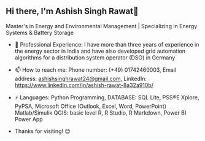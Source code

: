 ## Hi there, I'm Ashish Singh Rawat👋
Master's in Energy and Environmental Management | Specializing in Energy Systems & Battery Storage

- 🔭 Professional Experience: I have more than three years of experience in the energy sector in India and have also developed grid automation algorithms for a distribution system operator (DSO) in Germany

- 📫 How to reach me: Phone number: (+49) 01742460003, Email address: ashishsinghrawat24@gmail.com, LinkedIn: https://www.linkedin.com/in/ashish-rawat-8a32a910b/

- ⚡ Languages: Python Programming, DATABASE: SQL Lite, PSS®E Xplore, PyPSA, Microsoft Office (Outlook, Excel, Word, PowerPoint) Matlab/Simulik QGIS: basic level R, R Studio, R Markdown, Power BI Power App

- Thanks for visiting! 😊

<!--
**ashishrawat24/ashishrawat24** is a ✨ _special_ ✨ repository because its `README.md` (this file) appears on your GitHub profile.

Here are some ideas to get you started:

- 🔭 I’m Professional Experience: I have more than three years of experience in the energy sector in India and have also developed grid automation algorithms for a distribution system operator (DSO) in Germany

- 🌱 I’m currently learning ...
- 👯 I’m looking to collaborate on ...
- 🤔 I’m looking for help with ...
- 💬 Ask me about ...
- 📫 How to reach me: ...
- 😄 Pronouns: ...
- ⚡ Fun fact: ...
-->
